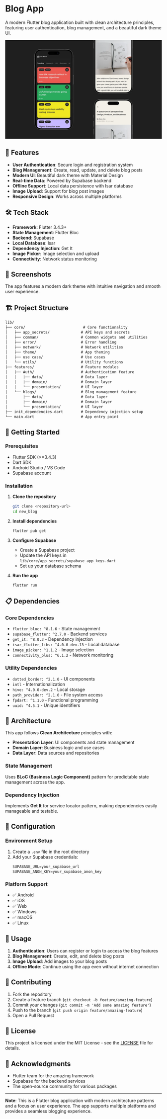 # Blog App

A modern Flutter blog application built with clean architecture principles, featuring user authentication, blog management, and a beautiful dark theme UI.

![Blog App](assets/blog%20app.webp)

## 🚀 Features

- **User Authentication**: Secure login and registration system
- **Blog Management**: Create, read, update, and delete blog posts
- **Modern UI**: Beautiful dark theme with Material Design
- **Real-time Data**: Powered by Supabase backend
- **Offline Support**: Local data persistence with Isar database
- **Image Upload**: Support for blog post images
- **Responsive Design**: Works across multiple platforms

## 🛠️ Tech Stack

- **Framework**: Flutter 3.4.3+
- **State Management**: Flutter Bloc
- **Backend**: Supabase
- **Local Database**: Isar
- **Dependency Injection**: Get It
- **Image Picker**: Image selection and upload
- **Connectivity**: Network status monitoring

## 📱 Screenshots

The app features a modern dark theme with intuitive navigation and smooth user experience.

## 🏗️ Project Structure

```
lib/
├── core/                          # Core functionality
│   ├── app_secrets/              # API keys and secrets
│   ├── comman/                   # Common widgets and utilities
│   ├── error/                    # Error handling
│   ├── network/                  # Network utilities
│   ├── theme/                    # App theming
│   ├── use case/                 # Use cases
│   └── utils/                    # Utility functions
├── features/                     # Feature modules
│   ├── Auth/                     # Authentication feature
│   │   ├── data/                 # Data layer
│   │   ├── domain/               # Domain layer
│   │   └── presentation/         # UI layer
│   └── blogs/                    # Blog management feature
│       ├── data/                 # Data layer
│       ├── domain/               # Domain layer
│       └── presentation/         # UI layer
├── init_dependencies.dart        # Dependency injection setup
└── main.dart                     # App entry point
```

## 🚀 Getting Started

### Prerequisites

- Flutter SDK (>=3.4.3)
- Dart SDK
- Android Studio / VS Code
- Supabase account

### Installation

1. **Clone the repository**
   ```bash
   git clone <repository-url>
   cd new_blog
   ```

2. **Install dependencies**
   ```bash
   flutter pub get
   ```

3. **Configure Supabase**
   - Create a Supabase project
   - Update the API keys in `lib/core/app_secrets/supabase_app_keys.dart`
   - Set up your database schema

4. **Run the app**
   ```bash
   flutter run
   ```

## 📋 Dependencies

### Core Dependencies
- `flutter_bloc: ^8.1.6` - State management
- `supabase_flutter: ^2.7.0` - Backend services
- `get_it: ^8.0.3` - Dependency injection
- `isar_flutter_libs: ^4.0.0-dev.13` - Local database
- `image_picker: ^1.1.2` - Image selection
- `connectivity_plus: ^6.1.2` - Network monitoring

### Utility Dependencies
- `dotted_border: ^2.1.0` - UI components
- `intl` - Internationalization
- `hive: ^4.0.0-dev.2` - Local storage
- `path_provider: ^2.1.0` - File system access
- `fpdart: ^1.1.0` - Functional programming
- `uuid: ^4.5.1` - Unique identifiers

## 🎨 Architecture

This app follows **Clean Architecture** principles with:

- **Presentation Layer**: UI components and state management
- **Domain Layer**: Business logic and use cases
- **Data Layer**: Data sources and repositories

### State Management
Uses **BLoC (Business Logic Component)** pattern for predictable state management across the app.

### Dependency Injection
Implements **Get It** for service locator pattern, making dependencies easily manageable and testable.

## 🔧 Configuration

### Environment Setup
1. Create a `.env` file in the root directory
2. Add your Supabase credentials:
   ```
   SUPABASE_URL=your_supabase_url
   SUPABASE_ANON_KEY=your_supabase_anon_key
   ```

### Platform Support
- ✅ Android
- ✅ iOS
- ✅ Web
- ✅ Windows
- ✅ macOS
- ✅ Linux

## 📝 Usage

1. **Authentication**: Users can register or login to access the blog features
2. **Blog Management**: Create, edit, and delete blog posts
3. **Image Upload**: Add images to your blog posts
4. **Offline Mode**: Continue using the app even without internet connection

## 🤝 Contributing

1. Fork the repository
2. Create a feature branch (`git checkout -b feature/amazing-feature`)
3. Commit your changes (`git commit -m 'Add some amazing feature'`)
4. Push to the branch (`git push origin feature/amazing-feature`)
5. Open a Pull Request

## 📄 License

This project is licensed under the MIT License - see the [LICENSE](LICENSE) file for details.

## 🙏 Acknowledgments

- Flutter team for the amazing framework
- Supabase for the backend services
- The open-source community for various packages

---

**Note**: This is a Flutter blog application with modern architecture patterns and a focus on user experience. The app supports multiple platforms and provides a seamless blogging experience.
